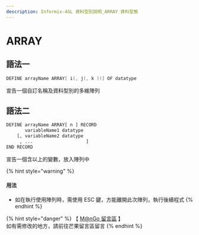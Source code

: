 ```yaml
---
description: Informix-4GL 資料型別說明_ARRAY 資料型態
---
```


# ARRAY

## 語法一

```objectivec
DEFINE arrayName ARRAY[ i(, j(, k ))] OF datatype
```

宣告一個自訂名稱及資料型別的多維陣列

## 語法二

```bash
DEFINE arrayName ARRAY[ n ] RECORD
       variableName1 datatype
    [, variableName2 datatype
     , ...                    ]
END RECORD
```

宣告一個含以上的變數，放入陣列中

{% hint style="warning" %}
#### &#x20;用法

* 如在執行使用陣列時，需使用 ESC 鍵，方能離開此次陣列，執行後續程式
{% endhint %}

{% hint style="danger" %}
【 [M@nGo 留言區](https://give0714.pixnet.net/blog/post/46468651-informix-4gl-%E7%B5%90%E6%A7%8B%E8%B3%87%E6%96%99%E5%9E%8B%E5%88%A5%E3%80%8A-array-data-%E3%80%8B) 】\
如有需修改的地方，請前往芒果留言區留言
{% endhint %}
